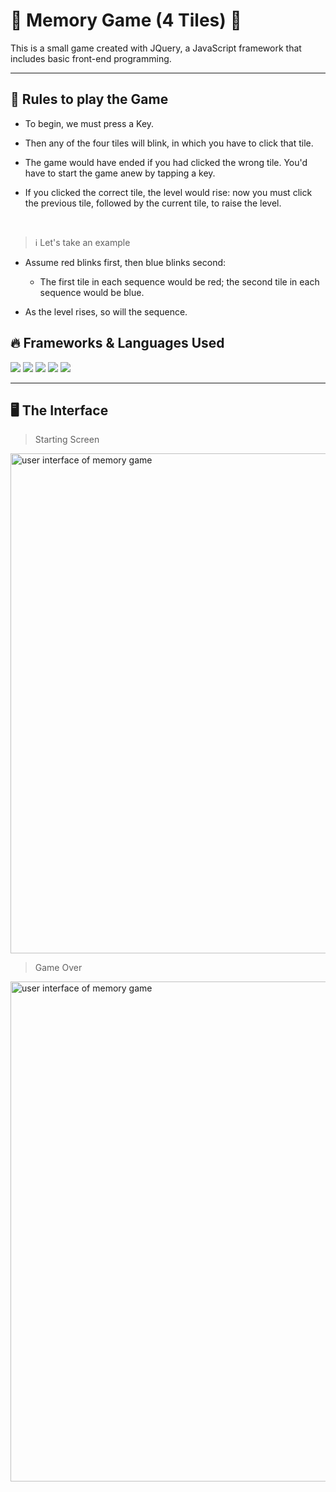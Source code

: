 # 🤝 Memory Game (4 Tiles) 🤝

This is a small game created with JQuery, a JavaScript framework that includes basic front-end programming.
<hr>

## 🧩 Rules to play the Game

- To begin, we must press a Key.

- Then any of the four tiles will blink, in which you have to click that tile.
- The game would have ended if you had clicked the wrong tile. You'd have to start the game anew by tapping a key.
- If you clicked the correct tile, the level would rise: now you must click the previous tile, followed by the current tile, to raise the level.
<br>

> ℹ️ Let's take an example

- Assume red blinks first, then blue blinks second:
   - The first tile in each sequence would be red; the second tile in each sequence would be blue.
   
- As the level rises, so will the sequence.

## 🔥 Frameworks & Languages Used
<img src="https://img.shields.io/badge/JavaScript-323330?style=for-the-badge&logo=javascript&logoColor=F7DF1E" />  <img src="https://img.shields.io/badge/HTML5-E34F26?style=for-the-badge&logo=html5&logoColor=white" />
<img src="https://img.shields.io/badge/CSS3-1572B6?style=for-the-badge&logo=css3&logoColor=white" />
<img src="https://img.shields.io/badge/Bootstrap-563D7C?style=for-the-badge&logo=bootstrap&logoColor=white" />
<img src="https://img.shields.io/badge/jQuery-0769AD?style=for-the-badge&logo=jquery&logoColor=white" />

<hr>

## 🖥️ The Interface

> Starting Screen
<img src="https://user-images.githubusercontent.com/74038190/212400109-5a02b734-aa78-4ef5-b68d-7d1d2c9789e8.png" alt="user interface of memory game" width="800"/>

> Game Over
<img src="https://user-images.githubusercontent.com/74038190/212400619-1de01e2d-96c8-4332-aa37-f0db2ecb492a.png" alt="user interface of memory game" width="800"/>
